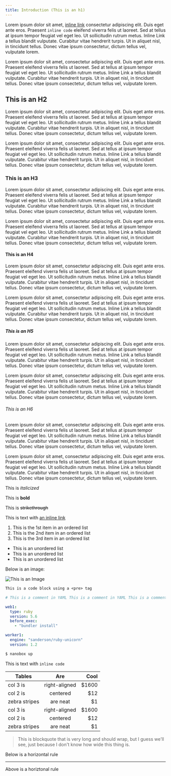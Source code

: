```yaml
---
title: Introduction (This is an h1)
---
```


Lorem ipsum dolor sit amet, [inline link](http://nanobox.io) consectetur adipiscing elit. Duis eget ante eros. Praesent `inline code` eleifend viverra felis ut laoreet. Sed at tellus at ipsum tempor feugiat vel eget leo. Ut sollicitudin rutrum metus. Inline Link a tellus blandit vulputate. Curabitur vitae hendrerit turpis. Ut in aliquet nisl, in tincidunt tellus. Donec vitae ipsum consectetur, dictum tellus vel, vulputate lorem.

Lorem ipsum dolor sit amet, consectetur adipiscing elit. Duis eget ante eros. Praesent eleifend viverra felis ut laoreet. Sed at tellus at ipsum tempor feugiat vel eget leo. Ut sollicitudin rutrum metus. Inline Link a tellus blandit vulputate. Curabitur vitae hendrerit turpis. Ut in aliquet nisl, in tincidunt tellus. Donec vitae ipsum consectetur, dictum tellus vel, vulputate lorem.

## This is an H2
Lorem ipsum dolor sit amet, consectetur adipiscing elit. Duis eget ante eros. Praesent eleifend viverra felis ut laoreet. Sed at tellus at ipsum tempor feugiat vel eget leo. Ut sollicitudin rutrum metus. Inline Link a tellus blandit vulputate. Curabitur vitae hendrerit turpis. Ut in aliquet nisl, in tincidunt tellus. Donec vitae ipsum consectetur, dictum tellus vel, vulputate lorem.

Lorem ipsum dolor sit amet, consectetur adipiscing elit. Duis eget ante eros. Praesent eleifend viverra felis ut laoreet. Sed at tellus at ipsum tempor feugiat vel eget leo. Ut sollicitudin rutrum metus. Inline Link a tellus blandit vulputate. Curabitur vitae hendrerit turpis. Ut in aliquet nisl, in tincidunt tellus. Donec vitae ipsum consectetur, dictum tellus vel, vulputate lorem.

### This is an H3
Lorem ipsum dolor sit amet, consectetur adipiscing elit. Duis eget ante eros. Praesent eleifend viverra felis ut laoreet. Sed at tellus at ipsum tempor feugiat vel eget leo. Ut sollicitudin rutrum metus. Inline Link a tellus blandit vulputate. Curabitur vitae hendrerit turpis. Ut in aliquet nisl, in tincidunt tellus. Donec vitae ipsum consectetur, dictum tellus vel, vulputate lorem.

Lorem ipsum dolor sit amet, consectetur adipiscing elit. Duis eget ante eros. Praesent eleifend viverra felis ut laoreet. Sed at tellus at ipsum tempor feugiat vel eget leo. Ut sollicitudin rutrum metus. Inline Link a tellus blandit vulputate. Curabitur vitae hendrerit turpis. Ut in aliquet nisl, in tincidunt tellus. Donec vitae ipsum consectetur, dictum tellus vel, vulputate lorem.

#### This is an H4
Lorem ipsum dolor sit amet, consectetur adipiscing elit. Duis eget ante eros. Praesent eleifend viverra felis ut laoreet. Sed at tellus at ipsum tempor feugiat vel eget leo. Ut sollicitudin rutrum metus. Inline Link a tellus blandit vulputate. Curabitur vitae hendrerit turpis. Ut in aliquet nisl, in tincidunt tellus. Donec vitae ipsum consectetur, dictum tellus vel, vulputate lorem.

Lorem ipsum dolor sit amet, consectetur adipiscing elit. Duis eget ante eros. Praesent eleifend viverra felis ut laoreet. Sed at tellus at ipsum tempor feugiat vel eget leo. Ut sollicitudin rutrum metus. Inline Link a tellus blandit vulputate. Curabitur vitae hendrerit turpis. Ut in aliquet nisl, in tincidunt tellus. Donec vitae ipsum consectetur, dictum tellus vel, vulputate lorem.

##### This is an H5
Lorem ipsum dolor sit amet, consectetur adipiscing elit. Duis eget ante eros. Praesent eleifend viverra felis ut laoreet. Sed at tellus at ipsum tempor feugiat vel eget leo. Ut sollicitudin rutrum metus. Inline Link a tellus blandit vulputate. Curabitur vitae hendrerit turpis. Ut in aliquet nisl, in tincidunt tellus. Donec vitae ipsum consectetur, dictum tellus vel, vulputate lorem.

Lorem ipsum dolor sit amet, consectetur adipiscing elit. Duis eget ante eros. Praesent eleifend viverra felis ut laoreet. Sed at tellus at ipsum tempor feugiat vel eget leo. Ut sollicitudin rutrum metus. Inline Link a tellus blandit vulputate. Curabitur vitae hendrerit turpis. Ut in aliquet nisl, in tincidunt tellus. Donec vitae ipsum consectetur, dictum tellus vel, vulputate lorem.

###### This is an H6
Lorem ipsum dolor sit amet, consectetur adipiscing elit. Duis eget ante eros. Praesent eleifend viverra felis ut laoreet. Sed at tellus at ipsum tempor feugiat vel eget leo. Ut sollicitudin rutrum metus. Inline Link a tellus blandit vulputate. Curabitur vitae hendrerit turpis. Ut in aliquet nisl, in tincidunt tellus. Donec vitae ipsum consectetur, dictum tellus vel, vulputate lorem.

Lorem ipsum dolor sit amet, consectetur adipiscing elit. Duis eget ante eros. Praesent eleifend viverra felis ut laoreet. Sed at tellus at ipsum tempor feugiat vel eget leo. Ut sollicitudin rutrum metus. Inline Link a tellus blandit vulputate. Curabitur vitae hendrerit turpis. Ut in aliquet nisl, in tincidunt tellus. Donec vitae ipsum consectetur, dictum tellus vel, vulputate lorem.

This is *italicized*

This is **bold**

This is ~~strikethrough~~

This is text with [an inline link](https://pagodabox.io)

1. This is the 1st item in an ordered list
2. This is the 2nd item in an ordered list
3. This is the 3rd item in an ordered list


* This is an unordered list
* This is an unordered list
* This is an unordered list

Below is an image:

![This is an Image](https://trello-attachments.s3.amazonaws.com/554b82df5e12ddf95313a8fe/381x198/e61e0a3ff391c11f24f10dfc8f88e770/upload_2015-05-07_at_9.26.24_am.png "This is an image")

```txt
This is a code block using a <pre> tag
```

```yaml
# This is a comment in YAML This is a comment in YAML This is a comment in YAML This is a comment in YAML This is a comment in YAML

web1:
  type: ruby
  version: 5.6
  before_exec:
    - "bundler install"

worker1:
  engine: "sanderson/ruby-unicorn"
  version: 1.2
```

```bash
$ nanobox up
```


This is text with `inline code`

| Tables        | Are           | Cool  |
| ------------- |:-------------:| -----:|
| col 3 is      | right-aligned | $1600 |
| col 2 is      | centered      |   $12 |
| zebra stripes | are neat      |    $1 |
| col 3 is      | right-aligned | $1600 |
| col 2 is      | centered      |   $12 |
| zebra stripes | are neat      |    $1 |

> This is blockquote that is very long and should wrap, but I guess we'll see, just because I don't know how wide this thing is.

Below is a horizontal rule

---

Above is a horiztonal rule